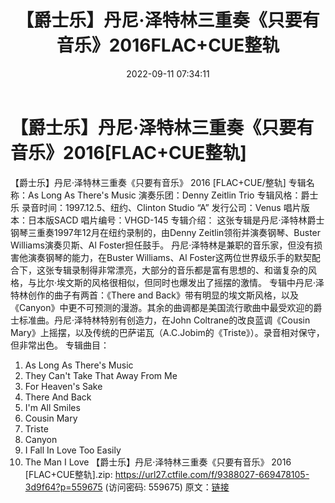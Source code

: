 ﻿---
title: 【爵士乐】丹尼·泽特林三重奏《只要有音乐》2016FLAC+CUE整轨
date: 2022-09-11 07:34:11
categories: 古典音乐、新世纪、纯音雅乐
tags: 纯音雅乐
---
# 【爵士乐】丹尼·泽特林三重奏《只要有音乐》2016[FLAC+CUE整轨]

【爵士乐】丹尼·泽特林三重奏《只要有音乐》 2016 [FLAC+CUE/整轨]
专辑名称：As Long As There's Music
演奏乐团：Denny Zeitlin Trio
专辑风格：爵士乐
录音时间：1997.12.5、纽约、Clinton Studio “A”
发行公司：Venus
唱片版本：日本版SACD
唱片编号：VHGD-145
专辑介绍：
这张专辑是丹尼·泽特林爵士钢琴三重奏1997年12月在纽约录制的，由Denny Zeitlin领衔并演奏钢琴、Buster
Williams演奏贝斯、Al Foster担任鼓手。
丹尼·泽特林是兼职的音乐家，但没有损害他演奏钢琴的能力，在Buster Williams、Al
Foster这两位世界级乐手的默契配合下，这张专辑录制得非常漂亮，大部分的音乐都是富有思想的、和谐复杂的风格，与比尔·埃文斯的风格很相似，但同时也爆发出了摇摆的激情。
专辑中丹尼·泽特林创作的曲子有两首：《There and
Back》带有明显的埃文斯风格，以及《Canyon》中更不可预测的漫游。其余的曲调都是美国流行歌曲中最受欢迎的爵士标准曲。丹尼·泽特林特别有创造力，在John
Coltrane的改良蓝调《Cousin
Mary》上摇摆，以及传统的巴萨诺瓦（A.C.Jobim的《Triste》）。录音相对保守，但非常出色。
专辑曲目：
01. As Long As There's Music
02. They Can't Take That Away From Me
03. For Heaven's Sake
04. There And Back
05. I'm All Smiles
06. Cousin Mary
07. Triste
08. Canyon
09. I Fall In Love Too Easily
10. The Man I Love
【爵士乐】丹尼·泽特林三重奏《只要有音乐》 2016 [FLAC+CUE整轨].zip: https://url27.ctfile.com/f/9388027-669478105-3d9f64?p=559675
(访问密码: 559675)
原文：[链接](https://blog.sina.com.cn/s/blog_1647c7e7601030zd6.html)
